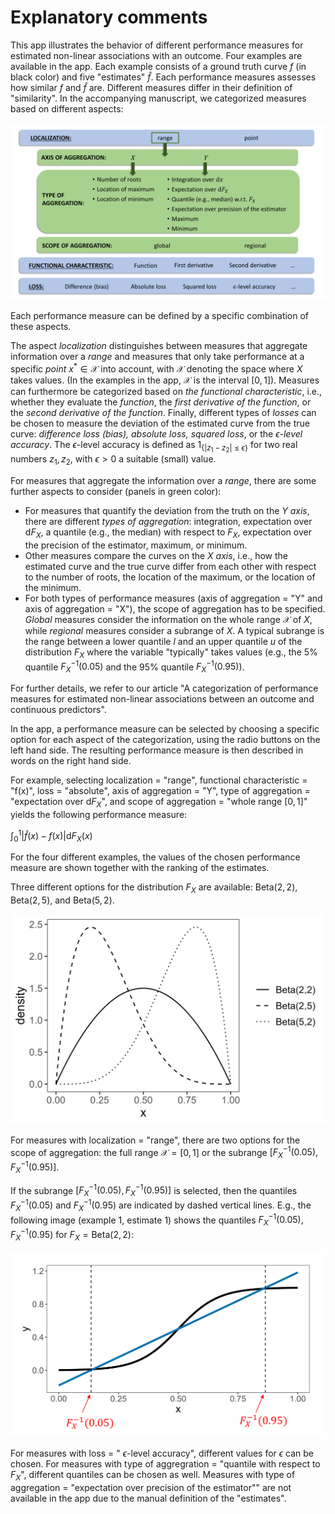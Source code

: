 # Explanatory comments

This app illustrates the behavior of different performance measures for estimated non-linear associations with an outcome. Four examples are available in the app. Each example consists of a ground truth curve $f$ (in black color) and five "estimates" $\hat f$. Each performance measures assesses how similar $f$ and $\hat f$ are. Different measures differ in their definition of "similarity". In the accompanying manuscript, we categorized measures based on different aspects:

<img src="categorization.png" width="700">

Each performance measure can be defined by a specific combination of these aspects.

The aspect *localization* distinguishes between measures that aggregate information over a *range* and measures that only take performance at a specific *point* $x^* \in \mathcal{X}$ into account, with $\mathcal{X}$ denoting the space where $X$ takes values. (In the examples in the app, $\mathcal{X}$ is the interval $[0,1]$). Measures can furthermore be categorized based on *the functional characteristic*, i.e., whether they evaluate the *function*, the *first derivative of the function*, or the *second derivative of the function*. Finally, different types of *losses* can be chosen to measure the deviation of the estimated curve from the true curve: *difference loss (bias), absolute loss, squared loss*, or the $\epsilon$-*level accuracy*. The $\epsilon$-level accuracy is defined as $1_{\{|z_1 - z_2| \leq \epsilon\}}$ for two real numbers $z_1, z_2$, with $\epsilon > 0$ a suitable (small) value.

For measures that aggregate the information over a *range*, there are some further aspects to consider (panels in green color): 

- For measures that quantify the deviation from the truth on the *Y axis*, there are different *types of aggregation*: integration, expectation over $\mathrm{d} F_X$, a quantile (e.g., the median) with respect to $F_X$, expectation over the precision of the estimator, maximum, or minimum. 
- Other measures compare the curves on the *X axis*, i.e., how the estimated curve and the true curve differ from each other with respect to the number of roots, the location of the maximum, or the location of the minimum. 
- For both types of performance measures (axis of aggregation = "Y" and axis of aggregation = "X"), the scope of aggregation has to be specified. *Global* measures consider the information on the whole range $\mathcal{X}$ of $X$, while *regional* measures consider a subrange of $X$. A typical subrange is the range between a lower quantile $l$ and an upper quantile $u$ of the distribution $F_X$ where the variable "typically" takes values (e.g., the 5\% quantile $F_X^{-1}(0.05)$ and the 95\% quantile $F_X^{-1}(0.95)$).

For further details, we refer to our article "A categorization of performance measures for estimated non-linear associations between an outcome and continuous predictors". 

In the app, a performance measure can be selected by choosing a specific option for each aspect of the categorization, using the radio buttons on the left hand side. The resulting performance measure is then described in words on the right hand side.

For example, selecting localization = "range",  functional characteristic = "f(x)", loss = "absolute", axis of aggregation = "Y", type of aggregation = "expectation over $\mathrm{d} F_X$", and scope of aggregation = "whole range $[0,1]$"  yields the following performance measure: 

$\int_0^1 |\hat f(x) - f(x)| \mathrm{d} F_X(x)$

For the four different examples, the values of the chosen performance measure are shown together with the ranking of the estimates.

Three different options for the distribution $F_X$ are available: $\textrm{Beta}(2,2)$, $\textrm{Beta}(2,5)$, and $\textrm{Beta}(5,2)$.

<img src="dbeta_all.png" width="600">

For measures with localization = "range", there are two options for the scope of aggregation: the full range $\mathcal{X} = [0,1]$ or the subrange $[F_X^{-1}(0.05), F_X^{-1}(0.95)]$.

If the subrange $[F_X^{-1}(0.05), F_X^{-1}(0.95)]$ is selected, then the quantiles $F_X^{-1}(0.05)$ and $F_X^{-1}(0.95)$ are indicated by dashed vertical lines. E.g., the following image (example 1, estimate 1) shows the quantiles $F_X^{-1}(0.05), F_X^{-1}(0.95)$ for $F_X = \textrm{Beta}(2,2)$:

<img src="shinyapp_quantiles.png" width="500">

For measures with loss = " $\epsilon$-level accuracy", different values for $\epsilon$ can be chosen. For measures with type of aggregration = "quantile with respect to $F_X$", different quantiles can be chosen as well. Measures with type of aggregation = "expectation over precision of the estimator"" are not available in the app due to the manual definition of the "estimates".


